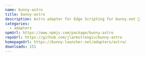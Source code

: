 ```yaml
---
name: bunny-astro
title: bunny-astro
description: Astro adapter for Edge Scripting for bunny.net 🐰
categories:
  - adapters
npmUrl: https://www.npmjs.com/package/bunny-astro
repoUrl: https://github.com/jlarmstrongiv/bunny-astro
homepageUrl: https://bunny-launcher.net/adapters/astro/
downloads: 151
---
```

